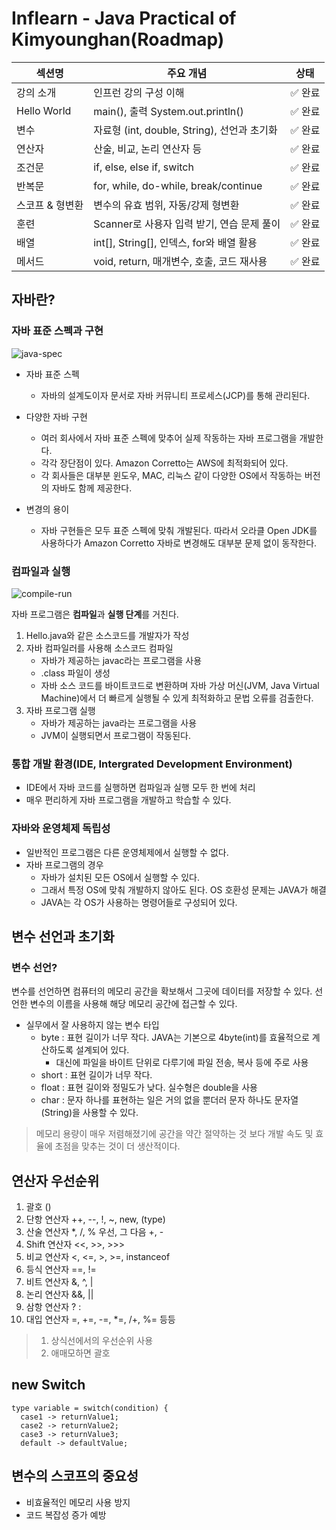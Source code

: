 # Inflearn - Java Practical of Kimyounghan(Roadmap)

| 섹션명 | 주요 개념 | 상태 |
|---|---|---|
| 강의 소개 | 인프런 강의 구성 이해 | ✅ 완료 |
| Hello World | main(), 출력 System.out.println() | ✅ 완료 |
| 변수 | 자료형 (int, double, String), 선언과 초기화 | ✅ 완료 |
| 연산자 | 산술, 비교, 논리 연산자 등 | ✅ 완료 |
| 조건문 | if, else, else if, switch | ✅ 완료 |
| 반복문 | for, while, do-while, break/continue | ✅ 완료 |
| 스코프 & 형변환 | 변수의 유효 범위, 자동/강제 형변환 | ✅ 완료 |
| 훈련 | Scanner로 사용자 입력 받기, 연습 문제 풀이 | ✅ 완료 |
| 배열 | int[], String[], 인덱스, for와 배열 활용 | ✅ 완료 |
| 메서드 |void, return, 매개변수, 호출, 코드 재사용 | ✅ 완료 |

## 자바란?

### 자바 표준 스펙과 구현
![java-spec](https://github.com/user-attachments/assets/5b9e489e-9f9e-4603-bac5-3fd4c94e14aa)

* 자바 표준 스펙
  + 자바의 설계도이자 문서로 자바 커뮤니티 프로세스(JCP)를 통해 관리된다.

* 다양한 자바 구현
  + 여러 회사에서 자바 표준 스펙에 맞추어 실제 작동하는 자바 프로그램을 개발한다.
  + 각각 장단점이 있다. Amazon Corretto는 AWS에 최적화되어 있다.
  + 각 회사들은 대부분 윈도우, MAC, 리눅스 같이 다양한 OS에서 작동하는 버전의 자바도 함께 제공한다.
 
* 변경의 용이
  + 자바 구현들은 모두 표준 스펙에 맞춰 개발된다. 따라서 오라클 Open JDK를 사용하다가 Amazon Corretto 자바로 변경해도 대부분 문제 없이 동작한다.
 
### 컴파일과 실행
![compile-run](https://github.com/user-attachments/assets/2ad4bbe5-5e95-440c-80c0-5d955cef61c1)

자바 프로그램은 **컴파일**과 **실행 단계**를 거친다.
1. Hello.java와 같은 소스코드를 개발자가 작성
2. 자바 컴파일러를 사용해 소스코드 컴파일
   * 자바가 제공하는 javac라는 프로그램을 사용
   * .class 파일이 생성
   * 자바 소스 코드를 바이트코드로 변환하며 자바 가상 머신(JVM, Java Virtual Machine)에서 더 빠르게 실행될 수 있게 최적화하고 문법 오류를 검출한다.
3. 자바 프로그램 실행
   * 자바가 제공하는 java라는 프로그램을 사용
   * JVM이 실행되면서 프로그램이 작동된다.

### 통합 개발 환경(IDE, Intergrated Development Environment)
* IDE에서 자바 코드를 실행하면 컴파일과 실행 모두 한 번에 처리
* 매우 편리하게 자바 프로그램을 개발하고 학습할 수 있다.

### 자바와 운영체제 독립성
* 일반적인 프로그램은 다른 운영체제에서 실행할 수 없다.
* 자바 프로그램의 경우
  + 자바가 설치된 모든 OS에서 실행할 수 있다.
  + 그래서 특정 OS에 맞춰 개발하지 않아도 된다. OS 호환성 문제는 JAVA가 해결
  + JAVA는 각 OS가 사용하는 명령어들로 구성되어 있다.
 
## 변수 선언과 초기화

### 변수 선언?
  변수를 선언하면 컴퓨터의 메모리 공간을 확보해서 그곳에 데이터를 저장할 수 있다. 선언한 변수의 이름을 사용해 해당 메모리 공간에 접근할 수 있다.

* 실무에서 잘 사용하지 않는 변수 타입
  + byte : 표현 길이가 너무 작다. JAVA는 기본으로 4byte(int)를 효율적으로 계산하도록 설계되어 있다.
    - 대신에 파일을 바이트 단위로 다루기에 파일 전송, 복사 등에 주로 사용
  + short : 표현 길이가 너무 작다.
  + float : 표현 길이와 정밀도가 낮다. 실수형은 double을 사용
  + char : 문자 하나를 표현하는 일은 거의 없을 뿐더러 문자 하나도 문자열(String)을 사용할 수 있다.
> 메모리 용량이 매우 저렴해졌기에 공간을 약간 절약하는 것 보다 개발 속도 및 효율에 초점을 맞추는 것이 더 생산적이다.

## 연산자 우선순위
  1. 괄호 ()
  2. 단항 연산자 ++, --, !, ~, new, (type)
  3. 산술 연산자 *, /, % 우선, 그 다음 +, -
  4. Shift 연산자 <<, >>, >>>
  5. 비교 연산자 <, <=, >, >=, instanceof
  6. 등식 연산자 ==, !=
  7. 비트 연산자 &, ^, |
  8. 논리 연산자 &&, ||
  9. 삼항 연산자 ? :
  10. 대입 연산자 =, +=, -=, *=, /+, %= 등등
> 1. 상식선에서의 우선순위 사용
> 2. 애매모하면 괄호

## new Switch
```
type variable = switch(condition) {
  case1 -> returnValue1;
  case2 -> returnValue2;
  case3 -> returnValue3;
  default -> defaultValue;
```

## 변수의 스코프의 중요성

* 비효율적인 메모리 사용 방지
* 코드 복잡성 증가 예방
